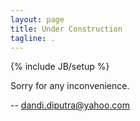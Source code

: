 ```yaml
---
layout: page
title: Under Construction
tagline: .
---
```

{% include JB/setup %}

Sorry for any inconvenience.


--
dandi.diputra@yahoo.com